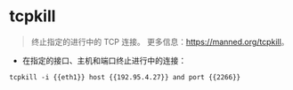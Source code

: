 # tcpkill

> 终止指定的进行中的 TCP 连接。
> 更多信息：<https://manned.org/tcpkill>。

- 在指定的接口、主机和端口终止进行中的连接：

`tcpkill -i {{eth1}} host {{192.95.4.27}} and port {{2266}}`
